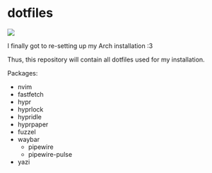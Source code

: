 # dotfiles
![](https://i.imgur.com/R0va5uy.png)

I finally got to re-setting up my Arch installation :3

Thus, this repository will contain all dotfiles used for my installation.

Packages:
- nvim
- fastfetch
- hypr
- hyprlock
- hypridle
- hyprpaper
- fuzzel
- waybar
    - pipewire
    - pipewire-pulse
- yazi
